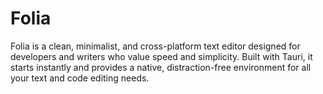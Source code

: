 # Folia

Folia is a clean, minimalist, and cross-platform text editor designed for developers and writers who value speed and simplicity. Built with Tauri, it starts instantly and provides a native, distraction-free environment for all your text and code editing needs.